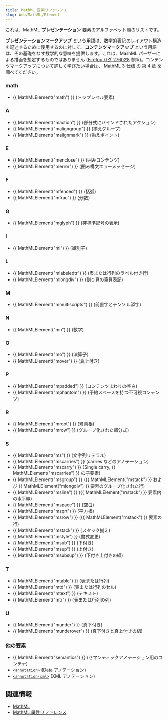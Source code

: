 ```yaml
---
title: MathML 要素リファレンス
slug: Web/MathML/Element
---
```


これは、MathML **プレゼンテーション** 要素のアルファベット順のリストです。

**プレゼンテーションマークアップ** という用語は、数学的表記のレイアウト構造を記述するために使用するのに対して、**コンテンツマークアップ** という用語は、その基礎をなす数学的な意味を提供します。これは、MarhML パーザーによる描画を想定するものではありません ([Firefox バグ 276028](https://bugzil.la/276028) 参照)。コンテンツマークアップについて詳しく学びたい場合は、 [MathML 3 仕様](http://www.w3.org/TR/MathML3/) の [第 4 章](http://www.w3.org/TR/MathML3/chapter4.html) を調べてください。

### math

- {{ MathMLElement("math") }} (トップレベル要素)

### A

- {{ MathMLElement("maction") }} (部分式にバインドされたアクション)
- {{ MathMLElement("maligngroup") }} (揃えグループ)
- {{ MathMLElement("malignmark") }} (揃えポイント)

### E

- {{ MathMLElement("menclose") }} (囲みコンテンツ)
- {{ MathMLElement("merror") }} (囲み構文エラーメッセージ)

### F

- {{ MathMLElement("mfenced") }} (括弧)
- {{ MathMLElement("mfrac") }} (分数)

### G

- {{ MathMLElement("mglyph") }} (非標準記号の表示)

### I

- {{ MathMLElement("mi") }} (識別子)

### L

- {{ MathMLElement("mlabeledtr") }} (表または行列のラベル付き行)
- {{ MathMLElement("mlongdiv") }} (割り算の筆算表記)

### M

- {{ MathMLElement("mmultiscripts") }} (前置字とテンソル添字)

### N

- {{ MathMLElement("mn") }} (数字)

### O

- {{ MathMLElement("mo") }} (演算子)
- {{ MathMLElement("mover") }} (真上付き)

### P

- {{ MathMLElement("mpadded") }} (コンテンツまわりの空白)
- {{ MathMLElement("mphantom") }} (予約スペースを持つ不可視コンテンツ)

### R

- {{ MathMLElement("mroot") }} (累乗根)
- {{ MathMLElement("mrow") }} (グループ化された部分式)

### S

- {{ MathMLElement("ms") }} (文字列リテラル)
- {{ MathMLElement("mscarries") }} (carries などのアノテーション)
- {{ MathMLElement("mscarry") }} (Single carry, {{ MathMLElement("mscarries") }} の子要素)
- {{ MathMLElement("msgroup") }} ({{ MathMLElement("mstack") }} および {{ MathMLElement("mlongdiv") }} 要素のグループ化された行)
- {{ MathMLElement("msline") }} ({{ MathMLElement("mstack") }} 要素内の水平線)
- {{ MathMLElement("mspace") }} (空白)
- {{ MathMLElement("msqrt") }} (平方根)
- {{ MathMLElement("msrow") }} ({{ MathMLElement("mstack") }} 要素の行)
- {{ MathMLElement("mstack") }} (スタック揃え)
- {{ MathMLElement("mstyle") }} (書式変更)
- {{ MathMLElement("msub") }} (下付き)
- {{ MathMLElement("msup") }} (上付き)
- {{ MathMLElement("msubsup") }} (下付き上付きの組)

### T

- {{ MathMLElement("mtable") }} (表または行列)
- {{ MathMLElement("mtd") }} (表または行列のセル)
- {{ MathMLElement("mtext") }} (テキスト)
- {{ MathMLElement("mtr") }} (表または行列の列)

### U

- {{ MathMLElement("munder") }} (真下付き)
- {{ MathMLElement("munderover") }} (真下付きと真上付きの組)

### 他の要素

- {{ MathMLElement("semantics") }} (セマンティックアノテーション用のコンテナ)
- [`<annotation>`](/ja/docs/MathML/Element/semantics) (Data アノテーション)
- [`<annotation-xml>`](/ja/docs/MathML/Element/semantics) (XML アノテーション)

## 関連情報

- [MathML](/ja/docs/Web/MathML)
- [MathML 属性リファレンス](/ja/docs/Web/MathML/Attribute)
